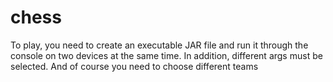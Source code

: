 # chess
To play, you need to create an executable JAR file and run it through the console on two devices at the same time. In addition, different args must be selected. And of course you need to choose different teams
